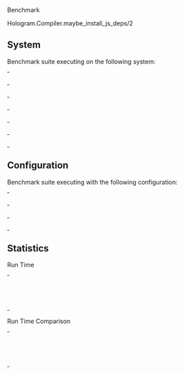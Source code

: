 Benchmark

Hologram.Compiler.maybe_install_js_deps/2

## System

Benchmark suite executing on the following system:

<table style="width: 1%">
  <tr>
    <th style="width: 1%; white-space: nowrap">Operating System</th>
    <td>macOS</td>
  </tr><tr>
    <th style="white-space: nowrap">CPU Information</th>
    <td style="white-space: nowrap">Apple M1 Pro</td>
  </tr><tr>
    <th style="white-space: nowrap">Number of Available Cores</th>
    <td style="white-space: nowrap">10</td>
  </tr><tr>
    <th style="white-space: nowrap">Available Memory</th>
    <td style="white-space: nowrap">16 GB</td>
  </tr><tr>
    <th style="white-space: nowrap">Elixir Version</th>
    <td style="white-space: nowrap">1.18.2</td>
  </tr><tr>
    <th style="white-space: nowrap">Erlang Version</th>
    <td style="white-space: nowrap">27.2.4</td>
  </tr>
</table>

## Configuration

Benchmark suite executing with the following configuration:

<table style="width: 1%">
  <tr>
    <th style="width: 1%">:time</th>
    <td style="white-space: nowrap">10 s</td>
  </tr><tr>
    <th>:parallel</th>
    <td style="white-space: nowrap">1</td>
  </tr><tr>
    <th>:warmup</th>
    <td style="white-space: nowrap">2 s</td>
  </tr>
</table>

## Statistics



Run Time

<table style="width: 1%">
  <tr>
    <th>Name</th>
    <th style="text-align: right">IPS</th>
    <th style="text-align: right">Average</th>
    <th style="text-align: right">Devitation</th>
    <th style="text-align: right">Median</th>
    <th style="text-align: right">99th&nbsp;%</th>
  </tr>

  <tr>
    <td style="white-space: nowrap">no install</td>
    <td style="white-space: nowrap; text-align: right">15.31 K</td>
    <td style="white-space: nowrap; text-align: right">0.00007 s</td>
    <td style="white-space: nowrap; text-align: right">&plusmn;11.15%</td>
    <td style="white-space: nowrap; text-align: right">0.00006 s</td>
    <td style="white-space: nowrap; text-align: right">0.00009 s</td>
  </tr>

  <tr>
    <td style="white-space: nowrap">do install</td>
    <td style="white-space: nowrap; text-align: right">0.00013 K</td>
    <td style="white-space: nowrap; text-align: right">7.57 s</td>
    <td style="white-space: nowrap; text-align: right">&plusmn;4.97%</td>
    <td style="white-space: nowrap; text-align: right">7.57 s</td>
    <td style="white-space: nowrap; text-align: right">7.83 s</td>
  </tr>

</table>


Run Time Comparison

<table style="width: 1%">
  <tr>
    <th>Name</th>
    <th style="text-align: right">IPS</th>
    <th style="text-align: right">Slower</th>
  <tr>
    <td style="white-space: nowrap">no install</td>
    <td style="white-space: nowrap;text-align: right">15.31 K</td>
    <td>&nbsp;</td>
  </tr>

  <tr>
    <td style="white-space: nowrap">do install</td>
    <td style="white-space: nowrap; text-align: right">0.00013 K</td>
    <td style="white-space: nowrap; text-align: right">115796.71x</td>
  </tr>

</table>